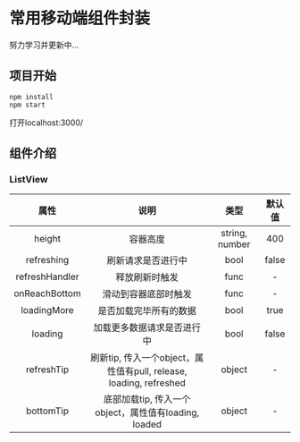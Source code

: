 # 常用移动端组件封装

努力学习并更新中...

## 项目开始
```
npm install
npm start
```
打开localhost:3000/

## 组件介绍

### ListView
属性 | 说明 | 类型 | 默认值
:-: | :-: | :-: | :-:
height | 容器高度 | string, number | 400 
refreshing | 刷新请求是否进行中| bool | false
refreshHandler | 释放刷新时触发| func | -
onReachBottom | 滑动到容器底部时触发| func | -
loadingMore | 是否加载完毕所有的数据| bool | true
loading | 加载更多数据请求是否进行中| bool | false
refreshTip | 刷新tip, 传入一个object，属性值有pull, release, loading, refreshed | object | -
bottomTip | 底部加载tip, 传入一个object，属性值有loading, loaded | object | -
